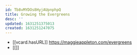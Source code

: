 ```yaml
---
id: Tb8vMYDOs8HyjAUpnphpQ
title: Growing the Evergreens
desc: ''
updated: 1631251375013
created: 1631251247075
---
```


- [[vcard.hasURL]] https://maggieappleton.com/evergreens
- [[]]
